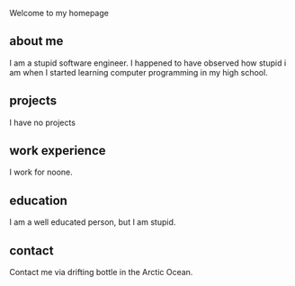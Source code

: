 Welcome to my homepage

## about me

I am a stupid software engineer. I happened to have observed how stupid i am when I started learning computer programming in my high school.

## projects

I have no projects

## work experience

I work for noone.

## education

I am a well educated person, but I am stupid.

## contact

Contact me via drifting bottle in the Arctic Ocean.










